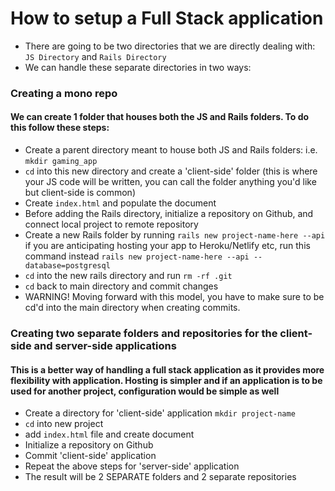 # How to setup a Full Stack application

- There are going to be two directories that we are directly dealing with: `JS Directory` and `Rails Directory`
- We can handle these separate directories in two ways:

### Creating a mono repo
#### We can create 1 folder that houses both the JS and Rails folders. To do this follow these steps:
- Create a parent directory meant to house both JS and Rails folders: i.e. `mkdir gaming_app`
- `cd` into this new directory and create a 'client-side' folder (this is where your JS code will be written, you can call the folder anything you'd like but client-side is common)
- Create `index.html` and populate the document 
- Before adding the Rails directory, initialize a repository on Github, and connect local project to remote repository 
- Create a new Rails folder by running `rails new project-name-here --api` if you are anticipating hosting your app to Heroku/Netlify etc, run this command instead `rails new project-name-here --api --database=postgresql`
- `cd` into the new rails directory and run `rm -rf .git`
- `cd` back to main directory and commit changes
- WARNING! Moving forward with this model, you have to make sure to be cd'd into the main directory when creating commits. 

### Creating two separate folders and repositories for the client-side and server-side applications
#### This is a better way of handling a full stack application as it provides more flexibility with application. Hosting is simpler and if an application is to be used for another project, configuration would be simple as well
- Create a directory for 'client-side' application `mkdir project-name`
- `cd` into new project
- add `index.html` file and create document
- Initialize a repository on Github 
- Commit 'client-side' application 
- Repeat the above steps for 'server-side' application
- The result will be 2 SEPARATE folders and 2 separate repositories